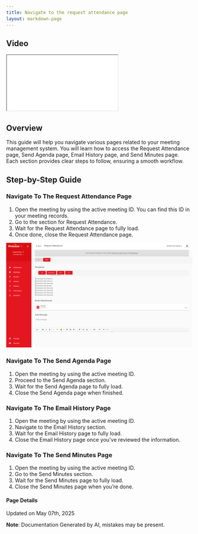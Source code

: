 ```yaml
---
title: Navigate to the request attendance page
layout: markdown-page
---
```


## Video 
<div class="container my-5">
	<div class="embed-responsive embed-responsive-16by9">
		<iframe class="embed-responsive-item" src="..\media\meetings\navigate_to_the\Navigate_to_the_request_attendance_page.webm" allowfullscreen></iframe>
	</div>
</div>

## Overview

This guide will help you navigate various pages related to your meeting management system. You will learn how to access the Request Attendance page, Send Agenda page, Email History page, and Send Minutes page. Each section provides clear steps to follow, ensuring a smooth workflow.

## Step-by-Step Guide

### Navigate To The Request Attendance Page
1. Open the meeting by using the active meeting ID. You can find this ID in your meeting records.
2. Go to the section for Request Attendance.
3. Wait for the Request Attendance page to fully load.
4. Once done, close the Request Attendance page.

![Image](../media\meetings\navigate_to_the\Navigate_to_the_request_attendance_page_1.png)

### Navigate To The Send Agenda Page
1. Open the meeting by using the active meeting ID.
2. Proceed to the Send Agenda section.
3. Wait for the Send Agenda page to fully load.
4. Close the Send Agenda page when finished.

### Navigate To The Email History Page
1. Open the meeting by using the active meeting ID.
2. Navigate to the Email History section.
3. Wait for the Email History page to fully load.
4. Close the Email History page once you've reviewed the information.



### Navigate To The Send Minutes Page
1. Open the meeting by using the active meeting ID.
2. Go to the Send Minutes section.
3. Wait for the Send Minutes page to fully load.
4. Close the Send Minutes page when you’re done.



#### Page Details
Updated on May 07th, 2025

**Note**: Documentation Generated by AI, mistakes may be present.
